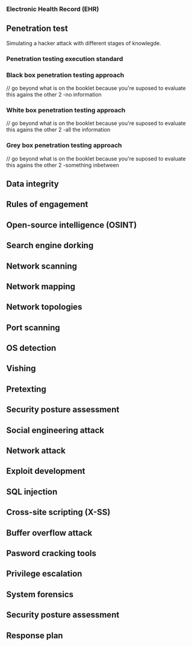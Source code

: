 ### Electronic Health Record (EHR)

## Penetration test 
Simulating a hacker attack with different stages of knowlegde.
### Penetration testing execution standard 

### Black box penetration testing approach 
// go beyond what is on the booklet because you're suposed to evaluate this agains the other 2
-no information

### White box penetration testing approach
// go beyond what is on the booklet because you're suposed to evaluate this agains the other 2
-all the information


### Grey box penetration testing approach
// go beyond what is on the booklet because you're suposed to evaluate this agains the other 2
-something inbetween


## Data integrity 

## Rules of engagement

## Open-source intelligence (OSINT)

## Search engine dorking

## Network scanning

## Network mapping 

## Network topologies 

## Port scanning

## OS detection 

## Vishing 

## Pretexting 

## Security posture assessment 

## Social engineering attack 

## Network attack

## Exploit development 

## SQL injection 

## Cross-site scripting (X-SS)


## Buffer overflow attack 

## Pasword cracking tools 

## Privilege escalation

## System forensics 

## Security posture assessment 

## Response plan 



